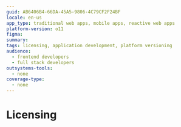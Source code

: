 ```yaml
---
guid: AB6406B4-66DA-45A5-9806-4C79CF2F24BF
locale: en-us
app_type: traditional web apps, mobile apps, reactive web apps
platform-version: o11
figma:
summary:
tags: licensing, application development, platform versioning
audience:
  - frontend developers
  - full stack developers
outsystems-tools:
  - none
coverage-type:
  - none
---
```


# Licensing
 
